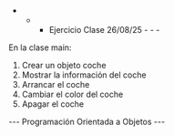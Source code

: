 - - - Ejercicio Clase 26/08/25 - - -

En la clase main:
1. Crear un objeto coche
2. Mostrar la información del coche
3. Arrancar el coche
4. Cambiar el color del coche
5. Apagar el coche

--- Programación Orientada a Objetos ---
